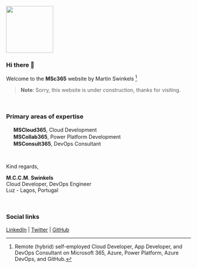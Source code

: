 <img src="https://user-images.githubusercontent.com/22813143/198872867-3341ca9a-7b17-439c-a536-cb9432d87d46.png" width="128">

### Hi there 👋

Welcome to the **MSc365** website by Martin Swinkels [^1]

> **Note**: Sorry, this website is under construction, thanks for visiting.

<br>

### Primary areas of expertise

<img src="https://user-images.githubusercontent.com/22813143/198885640-38307b33-455d-4ff3-8bf9-7b1186dcde23.png" width="16"> **MSCloud365**, Cloud Development  
<img src="https://user-images.githubusercontent.com/22813143/198885647-d7f09e5a-49a5-40aa-8f9b-9a18de95802b.png" width="16"> **MSCollab365**, Power Platform Development  
<img src="https://user-images.githubusercontent.com/22813143/198885649-4aa6bceb-7c2d-4e56-b08c-db767da9a208.png" width="16"> **MSConsult365**, DevOps Consultant

<br>

Kind regards,  

**M.C.C.M. Swinkels**  
Cloud Developer, DevOps Engineer  
Luz - Lagos, Portugal

<br>

### Social links

[LinkedIn](https://www.linkedin.com/in/mccmswinkels/) | 
[Twitter](https://twitter.com/mccmswinkels) | 
[GitHub](https://github.com/mccmswinkels)

[^1]: Remote (hybrid) self-employed Cloud Developer, App Developer, and DevOps Consultant on Microsoft 365, Azure, Power Platform, Azure DevOps, and GitHub.

<!--
**Here are some ideas to get you started:**

🙋‍♀️ A short introduction - what is your organization all about?
🌈 Contribution guidelines - how can the community get involved?
👩‍💻 Useful resources - where can the community find your docs? Is there anything else the community should know?
🍿 Fun facts - what does your team eat for breakfast?
🧙 Remember, you can do mighty things with the power of [Markdown](https://docs.github.com/github/writing-on-github/getting-started-with-writing-and-formatting-on-github/basic-writing-and-formatting-syntax)
-->
